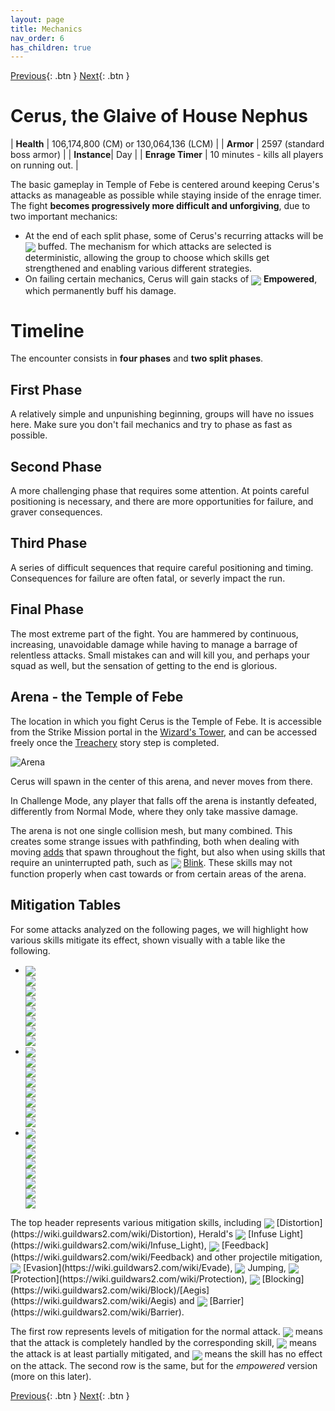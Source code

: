 ```yaml
---
layout: page
title: Mechanics
nav_order: 6
has_children: true
---
```


[Previous](../introduction/lcm.html){: .btn } [Next](empowered.html){: .btn }

# Cerus, the Glaive of House Nephus 

| **Health** | 106,174,800 (CM) or 130,064,136 (LCM) |
| **Armor** |  2597 (standard boss armor) |
| **Instance**| Day |
| **Enrage Timer** | 10 minutes - kills all players on running out. |

The basic gameplay in Temple of Febe is centered around keeping Cerus's attacks as manageable as possible while staying inside of the enrage timer. The fight **becomes progressively more difficult and unforgiving**, due to two important mechanics:

- At the end of each split phase, some of Cerus's recurring attacks will be <img class="inline" src="../images/icons/add_empowered.webp" valign="middle"> buffed. The mechanism for which attacks are selected is deterministic, allowing the group to choose which skills get strengthened and enabling various different strategies.
- On failing certain mechanics, Cerus will gain stacks of <img class="inline" src="../images/icons/empowered.webp" valign="middle"> **Empowered**, which permanently buff his damage.

# Timeline
The encounter consists in **four phases** and **two split phases**.

<div class="container">
	<div class="timeline-item" date-is='100%'>
		<h2>First Phase</h2>
		<p>
			A relatively simple and unpunishing beginning, groups will have no issues here. Make sure you don't fail mechanics and try to phase as fast as possible.
		</p>
	</div>
	<div class="timeline-item" date-is='80% - First defiance bar and split phase'>
		<h2>Second Phase</h2>
		<p>
			A more challenging phase that requires some attention. At points careful positioning is necessary, and there are more opportunities for failure, and graver consequences.
		</p>
	</div>
	<div class="timeline-item" date-is='50% - Second defiance bar and split phase'>
		<h2>Third Phase</h2>
		<p>
			A series of difficult sequences that require careful positioning and timing. Consequences for failure are often fatal, or severly impact the run.
		</p>
	</div>
    <div class="timeline-item" date-is='10% - Final defiance bar'>
		<h2>Final Phase</h2>
		<p>
			The most extreme part of the fight. You are hammered by continuous, increasing, unavoidable damage while having to manage a barrage of relentless attacks.
            Small mistakes can and will kill you, and perhaps your squad as well, but the sensation of getting to the end is glorious.
		</p>
	</div>
</div>

## Arena - the Temple of Febe

The location in which you fight Cerus is the Temple of Febe. It is accessible from the Strike Mission portal in the [Wizard's Tower](https://wiki.guildwars2.com/wiki/The_Wizard%27s_Tower), and can be accessed freely once the [Treachery](https://wiki.guildwars2.com/wiki/Treachery) story step is completed.

![Arena](../images/mechanics/Temple_of_Febe.webp)

Cerus will spawn in the center of this arena, and never moves from there.

In Challenge Mode, any player that falls off the arena is instantly defeated, differently from Normal Mode, where they only take massive damage.

The arena is not one single collision mesh, but many combined. This creates some strange issues with pathfinding, both when dealing with moving [adds]() that spawn throughout the fight, but also when using skills that require an uninterrupted path, such as <img class="inline" src="../images/icons/blink.png" valign="middle"> [Blink](https://wiki.guildwars2.com/wiki/Blink). These skills may not function properly when cast towards or from certain areas of the arena.

## Mitigation Tables

For some attacks analyzed on the following pages, we will highlight how various skills mitigate its effect, shown visually with a table like the following.
<div>
  <ul class="mechtable">
    <li class="table-header">
      <div class="col">
        <img class="table-img" src="../images/icons/distort.png" valign="middle">
      </div>
      <div class="col">
        <img class="table-img"  src="../images/icons/nodmg.png" valign="middle">
      </div>
      <div class="col">
        <img class="table-img"  src="../images/icons/reflect.png" valign="middle">
      </div>
      <div class="col">
        <img class="table-img"  src="../images/icons/dodge.png" valign="middle">
      </div>
      <div class="col">
        <img class="table-img"  src="../images/icons/jump.webp" valign="middle">
      </div>
      <div class="col">
        <img class="table-img"  src="../images/icons/prot.png" valign="middle">
      </div>
      <div class="col">
        <img class="table-img"  src="../images/icons/block.png" valign="middle">
      </div>
      <div class="col">
        <img class="table-img"  src="../images/icons/barrier.webp" valign="middle">
      </div>
    </li>
    <li class="table-row">
      <div class="col">
        <img class="table-img"  src="../images/icons/ok.webp" valign="middle">
      </div>
      <div class="col">
        <img class="table-img"  src="../images/icons/ok.webp" valign="middle">
      </div>
      <div class="col">
        <img class="table-img"  src="../images/icons/ok.webp" valign="middle">
      </div>
      <div class="col">
        <img class="table-img"  src="../images/icons/kinda.webp" valign="middle">
      </div>
      <div class="col">
        <img class="table-img"  src="../images/icons/kinda.webp" valign="middle">
      </div>
      <div class="col">
        <img class="table-img"  src="../images/icons/notok.webp" valign="middle">
      </div>
      <div class="col">
        <img class="table-img"  src="../images/icons/notok.webp" valign="middle">
      </div>
      <div class="col">
        <img class="table-img"  src="../images/icons/notok.webp" valign="middle">
      </div>
    </li>
    <li class="emp-row">
      <div class="col">
        <img class="table-img"  src="../images/icons/ok.webp" valign="middle">
      </div>
      <div class="col">
        <img class="table-img"  src="../images/icons/ok.webp" valign="middle">
      </div>
      <div class="col">
        <img class="table-img"  src="../images/icons/ok.webp" valign="middle">
      </div>
      <div class="col">
        <img class="table-img"  src="../images/icons/kinda.webp" valign="middle">
      </div>
      <div class="col">
        <img class="table-img"  src="../images/icons/kinda.webp" valign="middle">
      </div>
      <div class="col">
        <img class="table-img"  src="../images/icons/notok.webp" valign="middle">
      </div>
      <div class="col">
        <img class="table-img"  src="../images/icons/notok.webp" valign="middle">
      </div>
      <div class="col">
        <img class="table-img"  src="../images/icons/notok.webp" valign="middle">
      </div>
    </li>
  </ul>
</div>
The top header represents various mitigation skills, including  <img class="inline" src="../images/icons/distort.png" valign="middle"> [Distortion](https://wiki.guildwars2.com/wiki/Distortion), Herald's <img class="inline" src="../images/icons/nodmg.png" valign="middle"> [Infuse Light](https://wiki.guildwars2.com/wiki/Infuse_Light), <img class="inline" src="../images/icons/reflect.png" valign="middle"> [Feedback](https://wiki.guildwars2.com/wiki/Feedback) and other projectile mitigation, <img class="inline" src="../images/icons/dodge.png" valign="middle"> [Evasion](https://wiki.guildwars2.com/wiki/Evade), <img class="inline" src="../images/icons/jump.webp" valign="middle"> Jumping, <img class="inline" src="../images/icons/prot.png" valign="middle"> [Protection](https://wiki.guildwars2.com/wiki/Protection), <img class="inline" src="../images/icons/block.png" valign="middle"> [Blocking](https://wiki.guildwars2.com/wiki/Block)/[Aegis](https://wiki.guildwars2.com/wiki/Aegis) and <img class="inline" src="../images/icons/barrier.webp" valign="middle"> [Barrier](https://wiki.guildwars2.com/wiki/Barrier).

The first row represents levels of mitigation for the normal attack. <img class="inline" src="../images/icons/ok.webp" valign="middle"> means that the attack is completely handled by the corresponding skill, <img class="inline" src="../images/icons/kinda.webp" valign="middle"> means the attack is at least partially mitigated, and <img class="inline" src="../images/icons/notok.webp" valign="middle"> means the skill has no effect on the attack. The second row is the same, but for the _empowered_ version (more on this later).

[Previous](../introduction/lcm.html){: .btn } [Next](empowered.html){: .btn }
